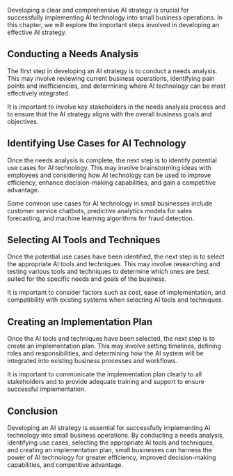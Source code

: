 
Developing a clear and comprehensive AI strategy is crucial for successfully implementing AI technology into small business operations. In this chapter, we will explore the important steps involved in developing an effective AI strategy.

Conducting a Needs Analysis
---------------------------

The first step in developing an AI strategy is to conduct a needs analysis. This may involve reviewing current business operations, identifying pain points and inefficiencies, and determining where AI technology can be most effectively integrated.

It is important to involve key stakeholders in the needs analysis process and to ensure that the AI strategy aligns with the overall business goals and objectives.

Identifying Use Cases for AI Technology
---------------------------------------

Once the needs analysis is complete, the next step is to identify potential use cases for AI technology. This may involve brainstorming ideas with employees and considering how AI technology can be used to improve efficiency, enhance decision-making capabilities, and gain a competitive advantage.

Some common use cases for AI technology in small businesses include customer service chatbots, predictive analytics models for sales forecasting, and machine learning algorithms for fraud detection.

Selecting AI Tools and Techniques
---------------------------------

Once the potential use cases have been identified, the next step is to select the appropriate AI tools and techniques. This may involve researching and testing various tools and techniques to determine which ones are best suited for the specific needs and goals of the business.

It is important to consider factors such as cost, ease of implementation, and compatibility with existing systems when selecting AI tools and techniques.

Creating an Implementation Plan
-------------------------------

Once the AI tools and techniques have been selected, the next step is to create an implementation plan. This may involve setting timelines, defining roles and responsibilities, and determining how the AI system will be integrated into existing business processes and workflows.

It is important to communicate the implementation plan clearly to all stakeholders and to provide adequate training and support to ensure successful implementation.

Conclusion
----------

Developing an AI strategy is essential for successfully implementing AI technology into small business operations. By conducting a needs analysis, identifying use cases, selecting the appropriate AI tools and techniques, and creating an implementation plan, small businesses can harness the power of AI technology for greater efficiency, improved decision-making capabilities, and competitive advantage.
